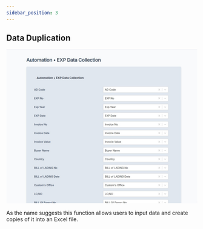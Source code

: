 ```yaml
---
sidebar_position: 3
---
```


## Data Duplication

![Alt text](../../img/WhatsApp%20Image%202025-03-04%20at%2010.04.38%20AM%20(3).jpeg)

As the name suggests this function allows users to input data and create copies 
of it into an Excel file.




